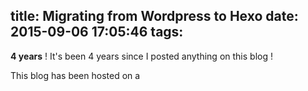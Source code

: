 title: Migrating from Wordpress to Hexo
date: 2015-09-06 17:05:46
tags:
---

**4 years** ! It's been 4 years since I posted anything on this blog !

This blog has been hosted on a
